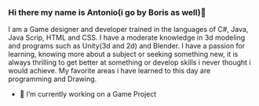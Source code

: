 ### Hi there my name is Antonio(i go by Boris as well)👋

I am a Game designer and developer trained in the languages of C#, Java, Java Scrip, HTML and CSS. I have a moderate knowledge in 3d modeling and programs such as Unity(3d and 2d) and Blender.
I have a passion for learning, knowing more about a subject or seeking something new, it is always thrilling to get better at something or develop skills i never thought i would achieve. My favorite areas i have learned to this day are programming and Drawing.

- 🔭 I’m currently working on a Game Project
